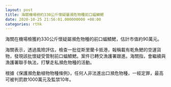 ```yaml
---
layout: post
title: 海關機場檢約330公斤懷疑屬瀕危物種前口蝠鱝鰓
date: 2020-10-25 21:56:01.000000000 +08:00
categories: rthk
---
```


海關在機場檢獲約330公斤懷疑屬瀕危物種的前口蝠鱝鰓，估計市值約90萬元。

海關表示，透過風險評估，檢查一批從斯里蘭卡抵港，報稱載有乾魚鰓的空運貨物，發現該批懷疑受管制前口蝠鱝鰓。案件已轉交漁護署跟進。海關指，會繼續與漁護署聯手執法，打擊走私瀕危物種的活動。

根據《保護瀕危動植物物種條例》，任何人非法進出口瀕危物種，一經定罪，最高可被判罰款1000萬元及監禁10年。
